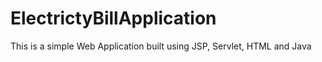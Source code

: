 # ElectrictyBillApplication
This is a simple Web Application built using JSP, Servlet, HTML and Java
